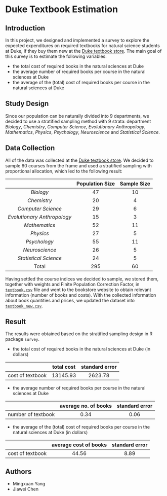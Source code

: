 # Duke Textbook Estimation

## Introduction

In this project, we designed and implemented a survey to explore the expected expenditures on required textbooks for natural science students at Duke, if they buy them new at the [Duke textbook store](https://eposweb-320.sequoiars.com/ePOS?form=shared3/gm/main.html&this_category=17&store=320&design=duke_textbooks). The main goal of this survey is to estimate the following variables:

- the total cost of required books in the natural sciences at Duke  
- the average number of required books per course in the natural sciences at Duke  
-  the average of the (total) cost of required books per course in the natural sciences at Duke

## Study Design

Since our population can be naturally divided into 9 departments, we decided to use a stratified sampling method with 9 strata: department *Biology*, *Chemistry*, *Computer Science*, *Evolutionary Anthropology*, *Mathematics*, *Physics*, *Psychology*, *Neuroscience* and *Statistical Science*.   

## Data Collection

All of the data was collected at the [Duke textbook store](https://eposweb-320.sequoiars.com/ePOS?form=shared3/gm/main.html&this_category=17&store=320&design=duke_textbooks). We decided to sample 60 courses from the frame and used a stratified sampling with proportional allocation, which led to the following result:

|                             |Population Size |Sample Size|
|:-----------------------------:|:----------------:|:---------:|
|*Biology*                    |47              |10|
|*Chemistry*                  |20              |4|
|*Computer Science*           |29              |6|
|*Evolutionary Anthropology*  |15              |3|
|*Mathematics*                |52              |11|
|*Physics*                    |27              |5|
|*Psychology*                 |55              |11|
|*Neuroscience*               |26              |5|
|*Statistical Science*        |24              |5|
|Total                        |295             |60|

Having settled the course indices we decided to sample, we stored them, together with weights and Finite Population Correction Factor, in [`textbook.csv`](Data/textbook.csv) file and went to the bookstore website to obtain relevant information (number of books and costs). With the collected information about book quantities and prices, we updated the dataset into [`textbook_new.csv`](Data/textbook_new.csv).

## Result

The results were obtained based on the stratified sampling design in R package `survey`.

- the total cost of required books in the natural sciences at Duke (in dollars)

|                 |total cost  |standard error |
|:-----------------:|:------------:|:---------------:|
|cost of textbook |13145.93    |2623.78        |

- the average number of required books per course in the natural sciences at Duke

|                   |average no. of books  |standard error |
|:-------------------:|:----------------------:|:---------------:|
|number of textbook |0.34                  |0.06||

-  the average of the (total) cost of required books per course in the natural sciences at Duke (in dollars)

|                 |average cost of books |standard error| 
|:-----------------:|:----------------------:|:---------------:|
|cost of textbook |44.56                 |8.89           |

## Authors

- Mingxuan Yang  
- Jiawei Chen
